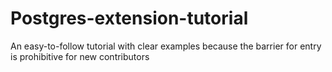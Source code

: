 # Postgres-extension-tutorial
An easy-to-follow tutorial with clear examples because the barrier for entry is prohibitive for new contributors

